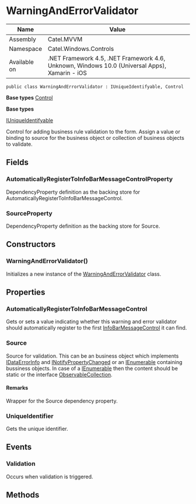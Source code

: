 

# WarningAndErrorValidator

Name|Value
---|---
Assembly|Catel.MVVM
Namespace|Catel.Windows.Controls
Available on|.NET Framework 4.5, .NET Framework 4.6, Unknown, Windows 10.0 (Universal Apps), Xamarin - iOS

```
public class WarningAndErrorValidator : IUniqueIdentifyable, Control
```

**Base types**
[Control]()

**Base types**

[IUniqueIdentifyable](/Catel.Core\Catel\IUniqueIdentifyable.md)


Control for adding business rule validation to the form. Assign a value or binding to source for the business object or collection of business objects to validate.



## Fields

### AutomaticallyRegisterToInfoBarMessageControlProperty

DependencyProperty definition as the backing store for AutomaticallyRegisterToInfoBarMessageControl.



### SourceProperty

DependencyProperty definition as the backing store for Source.



## Constructors

### WarningAndErrorValidator()

Initializes a new instance of the [WarningAndErrorValidator](#) class.



## Properties

### AutomaticallyRegisterToInfoBarMessageControl

Gets or sets a value indicating whether this warning and error validator should automatically register to the first [InfoBarMessageControl](#) it can find.



### Source

Source for validation. This can be an business object which implements [IDataErrorInfo](#) and [INotifyPropertyChanged](#) or an [IEnumerable](#) containing bussiness objects. In case of a [IEnumerable](#) then the content should be static or the interface [ObservableCollection](#).

#### Remarks

Wrapper for the Source dependency property.



### UniqueIdentifier

Gets the unique identifier.



## Events

### Validation

Occurs when validation is triggered.



## Methods

